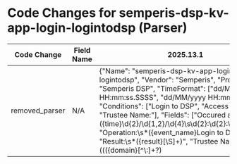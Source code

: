 # Code Changes for semperis-dsp-kv-app-login-logintodsp (Parser)

| Code Change | Field Name | 2025.13.1 | 2025.14.1 |
|-------------|------------|-----------|------------|
| removed_parser | N/A | {"Name": "semperis-dsp-kv-app-login-logintodsp", "Vendor": "Semperis", "Product": "Semperis DSP", "TimeFormat": ["dd/MMM/yyyy HH:mm:ss.SSSS", "dd/MM/yyyy HH:mm:ss.SSSS"], "Conditions": ["Login to DSP", "Access Granted:", "Trustee Name:"], "Fields": ["Occured at \([^:]+: ({time}\d{2}\/\d{1,2}\/\d{4}\s\d{2}:\d{2}:\d{2}\.\d{4})", "Operation:\s*({event_name}Login to DSP)", "Result:\s*({result}[\S]+)", "Trustee Name:\s*((({domain}[^\\:]+?)|(NT AUTHORITY))\\+)?(({user}[\w\.\-\!\#\^\~]{1,40}\$?)|(SYSTEM))", "Product:\s*({app}DSP)", "Source:\s*({src_ip}((([0-9a-fA-F.]{0,4}):{1,2}){1,7}([0-9a-fA-F]){0,4})|(((25[0-5]|(2[0-4]|1\d|[0-9]|)\d)\.?\b){4}))(:({src_port}\d+))?"], "ParserVersion": "v1.0.0"} | N/A |